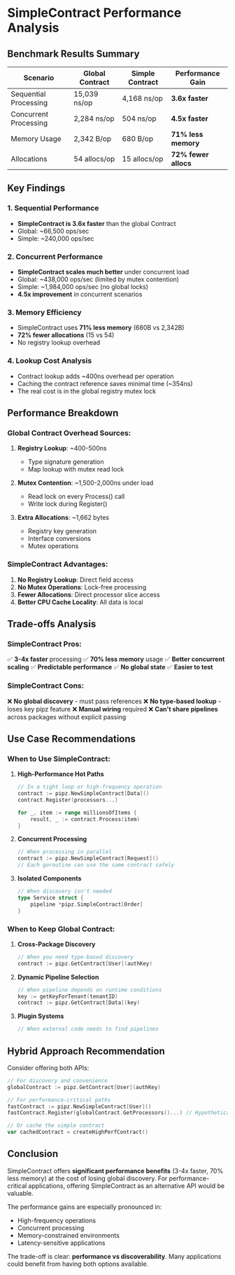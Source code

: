 # SimpleContract Performance Analysis

## Benchmark Results Summary

| Scenario | Global Contract | Simple Contract | Performance Gain |
|----------|----------------|-----------------|------------------|
| Sequential Processing | 15,039 ns/op | 4,168 ns/op | **3.6x faster** |
| Concurrent Processing | 2,284 ns/op | 504 ns/op | **4.5x faster** |
| Memory Usage | 2,342 B/op | 680 B/op | **71% less memory** |
| Allocations | 54 allocs/op | 15 allocs/op | **72% fewer allocs** |

## Key Findings

### 1. Sequential Performance
- **SimpleContract is 3.6x faster** than the global Contract
- Global: ~66,500 ops/sec
- Simple: ~240,000 ops/sec

### 2. Concurrent Performance
- **SimpleContract scales much better** under concurrent load
- Global: ~438,000 ops/sec (limited by mutex contention)
- Simple: ~1,984,000 ops/sec (no global locks)
- **4.5x improvement** in concurrent scenarios

### 3. Memory Efficiency
- SimpleContract uses **71% less memory** (680B vs 2,342B)
- **72% fewer allocations** (15 vs 54)
- No registry lookup overhead

### 4. Lookup Cost Analysis
- Contract lookup adds ~400ns overhead per operation
- Caching the contract reference saves minimal time (~354ns)
- The real cost is in the global registry mutex lock

## Performance Breakdown

### Global Contract Overhead Sources:
1. **Registry Lookup**: ~400-500ns
   - Type signature generation
   - Map lookup with mutex read lock
   
2. **Mutex Contention**: ~1,500-2,000ns under load
   - Read lock on every Process() call
   - Write lock during Register()
   
3. **Extra Allocations**: ~1,662 bytes
   - Registry key generation
   - Interface conversions
   - Mutex operations

### SimpleContract Advantages:
1. **No Registry Lookup**: Direct field access
2. **No Mutex Operations**: Lock-free processing
3. **Fewer Allocations**: Direct processor slice access
4. **Better CPU Cache Locality**: All data is local

## Trade-offs Analysis

### SimpleContract Pros:
✅ **3-4x faster** processing
✅ **70% less memory** usage
✅ **Better concurrent scaling**
✅ **Predictable performance**
✅ **No global state**
✅ **Easier to test**

### SimpleContract Cons:
❌ **No global discovery** - must pass references
❌ **No type-based lookup** - loses key pipz feature
❌ **Manual wiring** required
❌ **Can't share pipelines** across packages without explicit passing

## Use Case Recommendations

### When to Use SimpleContract:

1. **High-Performance Hot Paths**
   ```go
   // In a tight loop or high-frequency operation
   contract := pipz.NewSimpleContract[Data]()
   contract.Register(processors...)
   
   for _, item := range millionsOfItems {
       result, _ := contract.Process(item)
   }
   ```

2. **Concurrent Processing**
   ```go
   // When processing in parallel
   contract := pipz.NewSimpleContract[Request]()
   // Each goroutine can use the same contract safely
   ```

3. **Isolated Components**
   ```go
   // When discovery isn't needed
   type Service struct {
       pipeline *pipz.SimpleContract[Order]
   }
   ```

### When to Keep Global Contract:

1. **Cross-Package Discovery**
   ```go
   // When you need type-based discovery
   contract := pipz.GetContract[User](authKey)
   ```

2. **Dynamic Pipeline Selection**
   ```go
   // When pipeline depends on runtime conditions
   key := getKeyForTenant(tenantID)
   contract := pipz.GetContract[Data](key)
   ```

3. **Plugin Systems**
   ```go
   // When external code needs to find pipelines
   ```

## Hybrid Approach Recommendation

Consider offering both APIs:

```go
// For discovery and convenience
globalContract := pipz.GetContract[User](authKey)

// For performance-critical paths
fastContract := pipz.NewSimpleContract[User]()
fastContract.Register(globalContract.GetProcessors()...) // Hypothetical API

// Or cache the simple contract
var cachedContract = createHighPerfContract()
```

## Conclusion

SimpleContract offers **significant performance benefits** (3-4x faster, 70% less memory) at the cost of losing global discovery. For performance-critical applications, offering SimpleContract as an alternative API would be valuable.

The performance gains are especially pronounced in:
- High-frequency operations
- Concurrent processing
- Memory-constrained environments
- Latency-sensitive applications

The trade-off is clear: **performance vs discoverability**. Many applications could benefit from having both options available.